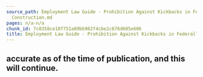 ```yaml
---
source_path: Employment Law Guide - Prohibition Against Kickbacks in Federally Funded
  Construction.md
pages: n/a-n/a
chunk_id: 7c0358ce18f751a09bb982f4cbe2c676d605e606
title: Employment Law Guide - Prohibition Against Kickbacks in Federally Funded Construction
---
```

## accurate as of the time of publication, and this will continue.
